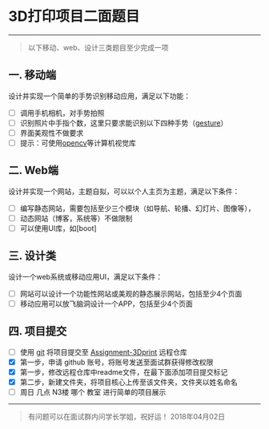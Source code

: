 # 3D打印项目二面题目

------

> 以下移动、web、设计三类题目至少完成一项

## 一. 移动端

设计并实现一个简单的手势识别移动应用，满足以下功能：

- [ ] 调用手机相机，对手势拍照
- [ ] 识别照片中手指个数，这里只要求能识别以下四种手势（[gesture](gesture.png)）
- [ ] 界面美观性不做要求
- [ ] 提示：可使用[opencv](https://opencv.org/)等计算机视觉库

## 二. Web端
设计并实现一个网站，主题自拟，可以以个人主页为主题，满足以下条件：

- [ ] 编写静态网站，需要包括至少三个模块（如导航、轮播、幻灯片、图像等），
- [ ] 动态网站（博客，系统等）不做限制
- [ ] 可以使用UI库，如[boot]

## 三. 设计类
设计一个web系统或移动应用UI，满足以下条件：

- [ ] 网站可以设计一个功能性网站或美观的静态展示网站，包括至少4个页面
- [ ] 移动应用可以放飞脑洞设计一个APP，包括至少4个页面

## 四. 项目提交

- [ ] 使用 [git](http://www.bootcss.com/p/git-guide/) 将项目提交至 [Assignment-3Dprint](https://github.com/JemRu/Assignment-3Dprint) 远程仓库
- [x] 第一步，申请 github 账号，将账号发送至面试群获得修改权限
- [x] 第一步，修改远程仓库中readme文件，在最下面添加项目提交标记 
- [x] 第二步，新建文件夹，将项目核心上传至该文件夹，文件夹以姓名命名
- [ ] 周日 几点 N3楼 哪个 教室 进行简单的项目展示

----
> 有问题可以在面试群内问学长学姐，祝好运！
> 2018年04月02日


